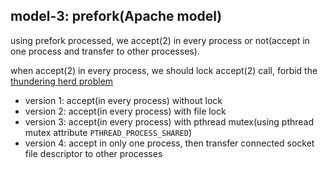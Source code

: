 ## model-3: prefork(Apache model)

using prefork processed, we accept(2) in every process or not(accept in one process and transfer to other processes).

when accept(2) in every process, we should lock accept(2) call, forbid the [thundering herd problem](https://en.wikipedia.org/wiki/Thundering_herd_problem)

* version 1: accept(in every process) without lock
* version 2: accept(in every process) with file lock
* version 3: accept(in every process) with pthread mutex(using pthread mutex attribute `PTHREAD_PROCESS_SHARED`)
* version 4: accept in only one process, then transfer connected socket file descriptor to other processes